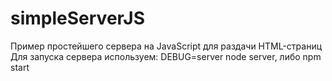 # simpleServerJS
Пример простейшего сервера на JavaScript для раздачи HTML-страниц
Для запуска сервера используем: DEBUG=server node server, либо npm start
